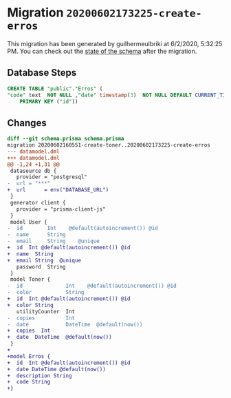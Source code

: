 # Migration `20200602173225-create-erros`

This migration has been generated by guilhermeulbriki at 6/2/2020, 5:32:25 PM.
You can check out the [state of the schema](./schema.prisma) after the migration.

## Database Steps

```sql
CREATE TABLE "public"."Erros" (
"code" text  NOT NULL ,"date" timestamp(3)  NOT NULL DEFAULT CURRENT_TIMESTAMP,"description" text  NOT NULL ,"id" SERIAL,
    PRIMARY KEY ("id"))
```

## Changes

```diff
diff --git schema.prisma schema.prisma
migration 20200602160551-create-toner..20200602173225-create-erros
--- datamodel.dml
+++ datamodel.dml
@@ -1,24 +1,31 @@
 datasource db {
   provider = "postgresql"
-  url = "***"
+  url      = env("DATABASE_URL")
 }
 generator client {
   provider = "prisma-client-js"
 }
 model User {
-  id        Int    @default(autoincrement()) @id
-  name      String
-  email     String    @unique
+  id  Int @default(autoincrement()) @id
+  name  String
+  email String  @unique
   password  String
 }
 model Toner {
-  id              Int    @default(autoincrement()) @id
-  color           String
+  id  Int @default(autoincrement()) @id
+  color String
   utilityCounter  Int
-  copies          Int
-  date            DateTime  @default(now())
+  copies  Int
+  date  DateTime  @default(now())
 }
+
+model Erros {
+  id  Int @default(autoincrement()) @id
+  date DateTime @default(now())
+  description String
+  code String
+}
```


